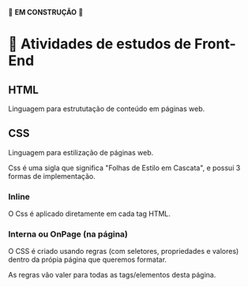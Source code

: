 🚧 **EM CONSTRUÇÃO** 🚧

# 📖 Atividades de estudos de Front-End

## HTML

Linguagem para estrututação de conteúdo em páginas web.

## CSS

Linguagem para estilização de páginas web.

Css é uma sigla que significa "Folhas de Estilo em Cascata", e possui 3 formas de implementação.

### Inline

O Css é aplicado diretamente em cada tag HTML.

### Interna ou OnPage (na página)

O CSS é criado usando regras (com seletores, propriedades e valores) dentro da própia página que queremos formatar.

As regras vão valer para todas as tags/elementos desta página.